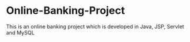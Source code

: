 # Online-Banking-Project
This is an online banking project which is developed in Java, JSP, Servlet and MySQL
